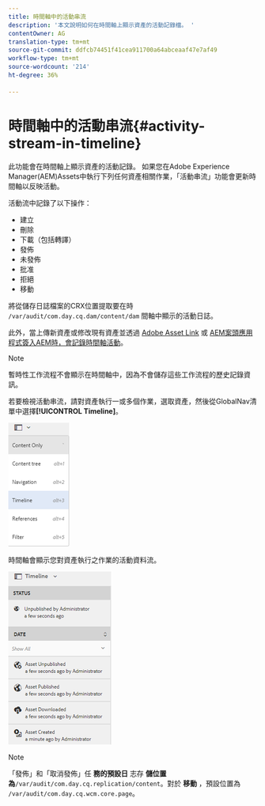 ```yaml
---
title: 時間軸中的活動串流
description: '本文說明如何在時間軸上顯示資產的活動記錄檔。 '
contentOwner: AG
translation-type: tm+mt
source-git-commit: ddfcb74451f41cea911700a64abceaaf47e7af49
workflow-type: tm+mt
source-wordcount: '214'
ht-degree: 36%

---
```



# 時間軸中的活動串流{#activity-stream-in-timeline}

此功能會在時間軸上顯示資產的活動記錄。 如果您在Adobe Experience Manager(AEM)Assets中執行下列任何資產相關作業，「活動串流」功能會更新時間軸以反映活動。

活動流中記錄了以下操作：

* 建立
* 刪除
* 下載（包括轉譯）
* 發佈
* 未發佈
* 批准
* 拒絕
* 移動

將從儲存日誌檔案的CRX位置提取要在時 `/var/audit/com.day.cq.dam/content/dam` 間軸中顯示的活動日誌。

此外，當上傳新資產或修改現有資產並透過 [Adobe Asset Link](https://helpx.adobe.com/tw/enterprise/using/manage-assets-using-adobe-asset-link.html) 或 [AEM案頭應用程式簽入AEM時，會記錄時間軸活動](https://experienceleague.adobe.com/docs/experience-manager-desktop-app/using/introduction.html)。

>[!NOTE]
>
>暫時性工作流程不會顯示在時間軸中，因為不會儲存這些工作流程的歷史記錄資訊。

若要檢視活動串流，請對資產執行一或多個作業，選取資產，然後從GlobalNav清單中選擇&#x200B;**[!UICONTROL Timeline]**。

![timeline-3](assets/timeline-3.png)

時間軸會顯示您對資產執行之作業的活動資料流。

![activity_stream](assets/activity_stream.png)

>[!NOTE]
>
>「發佈」和「取消發佈」任 **務的預設日** 志存 **儲位置為**`/var/audit/com.day.cq.replication/content`。對於 **移動** ，預設位置為 `/var/audit/com.day.cq.wcm.core.page`。
